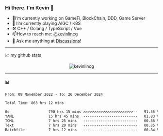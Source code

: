 ### Hi there. I'm Kevin 👋

- 🔭I’m currently working on GameFi, BlockChain, DDD, Game Server
- 🌱 I’m currently playing AIGC / K8S
-   :hammer_and_pick: C++ / Golang / TypeScript / Vue
- 📫How to reach me: [@kevinlincg](https://twitter.com/kevinlincg) 
-   :thought_balloon: Ask me anything at [Discussions](https://github.com/kevinlincg/kevinlincg/issues/new)!

---

📈 my github stats

<p align="center"> <img src="https://github-readme-stats-ouuan.vercel.app/api?username=kevinlincg&theme=dark&show_icons=true&count_private=true" alt="kevinlincg" />

---

#### :bar_chart: 

<!--START_SECTION:waka-->

```txt
From: 09 November 2022 - To: 26 December 2024

Total Time: 863 hrs 12 mins

Go                  790 hrs 15 mins >>>>>>>>>>>>>>>>>>>>>>>--   91.55 %
YAML                15 hrs 45 mins  -------------------------   01.83 %
TOML                7 hrs 25 mins   -------------------------   00.86 %
Text                7 hrs 20 mins   -------------------------   00.85 %
Batchfile           7 hrs 12 mins   -------------------------   00.84 %
```

<!--END_SECTION:waka-->
